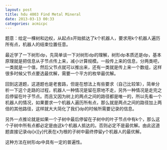 ```yaml
---
layout: post
title: hdu 4003 Find Metal Mineral
date: 2013-03-13 00:33
categories: acmicpc
---
```




题意：给定一棵树和边权，从起点s开始抵达了k个机器人，要求用k个机器人遍历所有点，机器人的结束位置任意。

最近学了一下树形dp，先简单谈一下对树形dp的理解，树形dp本质还是dp，基本原理就是把信息从子节点传上来，减小计算规模。一般传上来的信息，分两类吧，一类就是一个值，然后父节点就可以推出来，还有一类就是传上来一个数组，这样很多时候父节点要选最优解，需要一个平方的枚举最优解。

回到这道题，这道题也是老套路，但是在想法上有些要求（自己比较笨），简单分析一下这个走路的过程，机器人一种情况是留在原地不走，另外一种情况是走完之后停留在叶子节点。而且又因为树上的两点之间的路径都是唯一的，所以先看一个机器人的情况，如果要求一个机器人遍历所有点，那么就是两点之间的路径加上两倍的其他路径，这样就大大简化了我们dp的时候所需要记录的信息。

另外一点推论就是如果一个子树中最后停留在子树中的叶子节点中有k个，那么这个子树中所有点都必定是由这k个机器人抵达的。否则必定不是最优解。由此这道题直接记录dp[x][y]代表在x为根的子树中最终停留y个机器人的最优解。

这种方法在树形dp中具有一定的普遍性。
